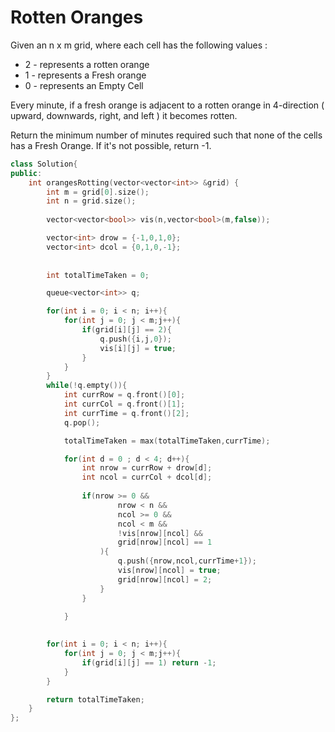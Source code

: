 # Rotten Oranges

Given an n x m grid, where each cell has the following values : 

- 2 - represents a rotten orange
- 1 - represents a Fresh orange
- 0 - represents an Empty Cell

Every minute, if a fresh orange is adjacent to a rotten orange in 4-direction ( upward, downwards, right, and left ) it becomes rotten. 


Return the minimum number of minutes required such that none of the cells has a Fresh Orange. If it's not possible, return -1.

```cpp
class Solution{
public:
    int orangesRotting(vector<vector<int>> &grid) {
        int m = grid[0].size();
        int n = grid.size();
        
        vector<vector<bool>> vis(n,vector<bool>(m,false));

        vector<int> drow = {-1,0,1,0};
        vector<int> dcol = {0,1,0,-1};
        
        
        int totalTimeTaken = 0;

        queue<vector<int>> q;

        for(int i = 0; i < n; i++){
            for(int j = 0; j < m;j++){
                if(grid[i][j] == 2){
                    q.push({i,j,0});
                    vis[i][j] = true;
                }
            }
        }
        while(!q.empty()){
            int currRow = q.front()[0];
            int currCol = q.front()[1];
            int currTime = q.front()[2];
            q.pop();

            totalTimeTaken = max(totalTimeTaken,currTime);

            for(int d = 0 ; d < 4; d++){
                int nrow = currRow + drow[d];
                int ncol = currCol + dcol[d];
                
                if(nrow >= 0 &&
                        nrow < n &&
                        ncol >= 0 && 
                        ncol < m && 
                        !vis[nrow][ncol] && 
                        grid[nrow][ncol] == 1
                    ){
                        q.push({nrow,ncol,currTime+1});
                        vis[nrow][ncol] = true;
                        grid[nrow][ncol] = 2;
                    }
                }
                        
            }
        

        for(int i = 0; i < n; i++){
            for(int j = 0; j < m;j++){
                if(grid[i][j] == 1) return -1;
            }
        }

        return totalTimeTaken;
    }
};
```
